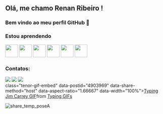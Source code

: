 ## Olá, me chamo Renan Ribeiro ! 
### Bem vindo ao meu perfil GitHub 👋

### Estou aprendendo

<img src="https://cdn.jsdelivr.net/gh/devicons/devicon/icons/docker/docker-original-wordmark.svg" width="40" height="40"/> <img src="https://cdn.jsdelivr.net/gh/devicons/devicon/icons/nodejs/nodejs-original-wordmark.svg" width="40" height="40"/> <img src="https://cdn.jsdelivr.net/gh/devicons/devicon/icons/mongodb/mongodb-original.svg" width="40" height="40"/> <img src="https://cdn.jsdelivr.net/gh/devicons/devicon/icons/postgresql/postgresql-original.svg" width="40" height="40"/> <img src="https://cdn.jsdelivr.net/gh/devicons/devicon/icons/typescript/typescript-original.svg" width="40" height="40"/> <img src="https://cdn.jsdelivr.net/gh/devicons/devicon/icons/amazonwebservices/amazonwebservices-original-wordmark.svg" width="40" height="40"/>

### Contatos:

<div>
<a href="https://instagram.com/seu-usuário-instagram-aqui" target="_blank"><img src="https://img.shields.io/badge/-Instagram-%23E4405F?style=for-the-badge&logo=instagram&logoColor=white" target="_blank"></a>
<a href = "renan.admribeiro@gmail.com"><img src="https://img.shields.io/badge/Gmail-D14836?style=for-the-badge&logo=gmail&logoColor=white" target="_blank"></a>
<a href="https://www.linkedin.com/in/renanaribeiro91/" target="_blank"><img src="https://img.shields.io/badge/-LinkedIn-%230077B5?style=for-the-badge&logo=linkedin&logoColor=white" target="_blank"></a>   
</div>
class="tenor-gif-embed" data-postid="4903969" data-share-method="host" data-aspect-ratio="1.66667" data-width="100%"><a href="https://tenor.com/view/typing-jim-carrey-fast-busy-gif-4903969">Typing Jim Carrey GIF</a>from <a href="https://tenor.com/search/typing-gifs">Typing GIFs</a></div> <script type="text/javascript" async src="https://tenor.com/embed.js"></script>




![share_temp_poseA](https://user-images.githubusercontent.com/69402932/142280071-4d66b95a-4e57-4bc9-a1cf-7a2820801928.png)




